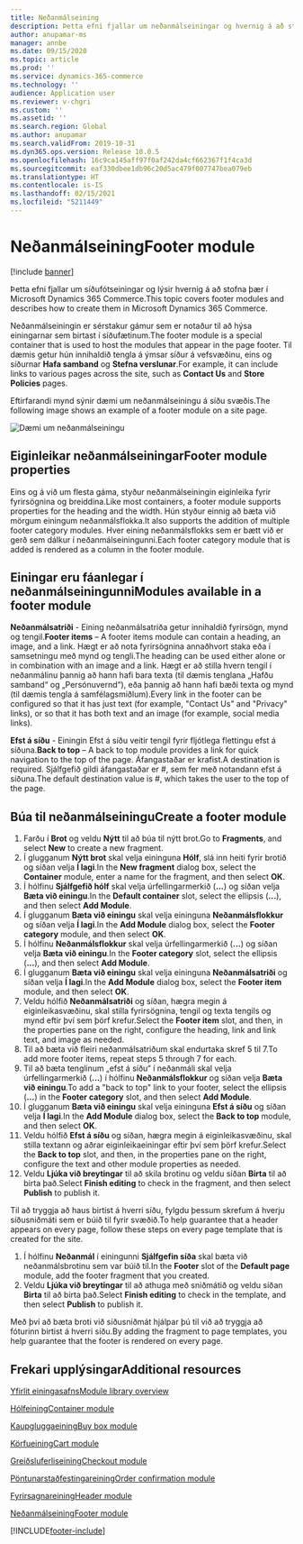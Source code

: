 ```yaml
---
title: Neðanmálseining
description: Þetta efni fjallar um neðanmálseiningar og hvernig á að stofna þær í Microsoft Dynamics 365 Commerce.
author: anupamar-ms
manager: annbe
ms.date: 09/15/2020
ms.topic: article
ms.prod: ''
ms.service: dynamics-365-commerce
ms.technology: ''
audience: Application user
ms.reviewer: v-chgri
ms.custom: ''
ms.assetid: ''
ms.search.region: Global
ms.author: anupamar
ms.search.validFrom: 2019-10-31
ms.dyn365.ops.version: Release 10.0.5
ms.openlocfilehash: 16c9ca145aff97f0af242da4cf662367f1f4ca3d
ms.sourcegitcommit: eaf330dbee1db96c20d5ac479f007747bea079eb
ms.translationtype: HT
ms.contentlocale: is-IS
ms.lasthandoff: 02/15/2021
ms.locfileid: "5211449"
---
```

# <a name="footer-module"></a><span data-ttu-id="41f96-103">Neðanmálseining</span><span class="sxs-lookup"><span data-stu-id="41f96-103">Footer module</span></span>  

[!include [banner](includes/banner.md)]

<span data-ttu-id="41f96-104">Þetta efni fjallar um síðufótseiningar og lýsir hvernig á að stofna þær í Microsoft Dynamics 365 Commerce.</span><span class="sxs-lookup"><span data-stu-id="41f96-104">This topic covers footer modules and describes how to create them in Microsoft Dynamics 365 Commerce.</span></span>

<span data-ttu-id="41f96-105">Neðanmálseiningin er sérstakur gámur sem er notaður til að hýsa einingarnar sem birtast í síðufætinum.</span><span class="sxs-lookup"><span data-stu-id="41f96-105">The footer module is a special container that is used to host the modules that appear in the page footer.</span></span> <span data-ttu-id="41f96-106">Til dæmis getur hún innihaldið tengla á ýmsar síður á vefsvæðinu, eins og síðurnar **Hafa samband** og **Stefna verslunar**.</span><span class="sxs-lookup"><span data-stu-id="41f96-106">For example, it can include links to various pages across the site, such as **Contact Us** and **Store Policies** pages.</span></span>

<span data-ttu-id="41f96-107">Eftirfarandi mynd sýnir dæmi um neðanmálseiningu á síðu svæðis.</span><span class="sxs-lookup"><span data-stu-id="41f96-107">The following image shows an example of a footer module on a site page.</span></span>

![Dæmi um neðanmálseiningu](./media/ecommerce-footer.PNG)

## <a name="footer-module-properties"></a><span data-ttu-id="41f96-109">Eiginleikar neðanmálseiningar</span><span class="sxs-lookup"><span data-stu-id="41f96-109">Footer module properties</span></span> 

<span data-ttu-id="41f96-110">Eins og á við um flesta gáma, styður neðanmálseiningin eiginleika fyrir fyrirsögnina og breiddina.</span><span class="sxs-lookup"><span data-stu-id="41f96-110">Like most containers, a footer module supports properties for the heading and the width.</span></span> <span data-ttu-id="41f96-111">Hún styður einnig að bæta við mörgum einingum neðanmálsflokka.</span><span class="sxs-lookup"><span data-stu-id="41f96-111">It also supports the addition of multiple footer category modules.</span></span> <span data-ttu-id="41f96-112">Hver eining neðanmálsflokks sem er bætt við er gerð sem dálkur í neðanmálseiningunni.</span><span class="sxs-lookup"><span data-stu-id="41f96-112">Each footer category module that is added is rendered as a column in the footer module.</span></span>

## <a name="modules-available-in-a-footer-module"></a><span data-ttu-id="41f96-113">Einingar eru fáanlegar í neðanmálseiningunni</span><span class="sxs-lookup"><span data-stu-id="41f96-113">Modules available in a footer module</span></span>

<span data-ttu-id="41f96-114">**Neðanmálsatriði** - Eining neðanmálsatriða getur innihaldið fyrirsögn, mynd og tengil.</span><span class="sxs-lookup"><span data-stu-id="41f96-114">**Footer items** – A footer items module can contain a heading, an image, and a link.</span></span> <span data-ttu-id="41f96-115">Hægt er að nota fyrirsögnina annaðhvort staka eða í samsetningu með mynd og tengli.</span><span class="sxs-lookup"><span data-stu-id="41f96-115">The heading can be used either alone or in combination with an image and a link.</span></span> <span data-ttu-id="41f96-116">Hægt er að stilla hvern tengil í neðanmálinu þannig að hann hafi bara texta (til dæmis tenglana „Hafðu samband“ og „Persónuvernd“), eða þannig að hann hafi bæði texta og mynd (til dæmis tengla á samfélagsmiðlum).</span><span class="sxs-lookup"><span data-stu-id="41f96-116">Every link in the footer can be configured so that it has just text (for example, "Contact Us" and "Privacy" links), or so that it has both text and an image (for example, social media links).</span></span>

<span data-ttu-id="41f96-117">**Efst á síðu** - Einingin Efst á síðu veitir tengil fyrir fljótlega flettingu efst á síðuna.</span><span class="sxs-lookup"><span data-stu-id="41f96-117">**Back to top** – A back to top module provides a link for quick navigation to the top of the page.</span></span> <span data-ttu-id="41f96-118">Áfangastaðar er krafist.</span><span class="sxs-lookup"><span data-stu-id="41f96-118">A destination is required.</span></span> <span data-ttu-id="41f96-119">Sjálfgefið gildi áfangastaðar er \#, sem fer með notandann efst á síðuna.</span><span class="sxs-lookup"><span data-stu-id="41f96-119">The default destination value is \#, which takes the user to the top of the page.</span></span>

## <a name="create-a-footer-module"></a><span data-ttu-id="41f96-120">Búa til neðanmálseiningu</span><span class="sxs-lookup"><span data-stu-id="41f96-120">Create a footer module</span></span>

1. <span data-ttu-id="41f96-121">Farðu í **Brot** og veldu **Nýtt** til að búa til nýtt brot.</span><span class="sxs-lookup"><span data-stu-id="41f96-121">Go to **Fragments**, and select **New** to create a new fragment.</span></span>
1. <span data-ttu-id="41f96-122">Í glugganum **Nýtt brot** skal velja eininguna **Hólf**, slá inn heiti fyrir brotið og síðan velja **Í lagi**.</span><span class="sxs-lookup"><span data-stu-id="41f96-122">In the **New fragment** dialog box, select the **Container** module, enter a name for the fragment, and then select **OK**.</span></span>
1. <span data-ttu-id="41f96-123">Í hólfinu **Sjálfgefið hólf** skal velja úrfellingarmerkið (**...**) og síðan velja **Bæta við einingu**.</span><span class="sxs-lookup"><span data-stu-id="41f96-123">In the **Default container** slot, select the ellipsis (**...**), and then select **Add Module**.</span></span>
1. <span data-ttu-id="41f96-124">Í glugganum **Bæta við einingu** skal velja eininguna **Neðanmálsflokkur** og síðan velja **Í lagi**.</span><span class="sxs-lookup"><span data-stu-id="41f96-124">In the **Add Module** dialog box, select the **Footer category** module, and then select **OK**.</span></span>
1. <span data-ttu-id="41f96-125">Í hólfinu **Neðanmálsflokkur** skal velja úrfellingarmerkið (**...**) og síðan velja **Bæta við einingu**.</span><span class="sxs-lookup"><span data-stu-id="41f96-125">In the **Footer category** slot, select the ellipsis (**...**), and then select **Add Module**.</span></span>
1. <span data-ttu-id="41f96-126">Í glugganum **Bæta við einingu** skal velja eininguna **Neðanmálsatriði** og síðan velja **Í lagi**.</span><span class="sxs-lookup"><span data-stu-id="41f96-126">In the **Add Module** dialog box, select the **Footer item** module, and then select **OK**.</span></span>
1. <span data-ttu-id="41f96-127">Veldu hólfið **Neðanmálsatriði** og síðan, hægra megin á eiginleikasvæðinu, skal stilla fyrirsögnina, tengil og texta tengils og mynd eftir því sem þörf krefur.</span><span class="sxs-lookup"><span data-stu-id="41f96-127">Select the **Footer item** slot, and then, in the properties pane on the right, configure the heading, link and link text, and image as needed.</span></span>
1. <span data-ttu-id="41f96-128">Til að bæta við fleiri neðanmálsatriðum skal endurtaka skref 5 til 7.</span><span class="sxs-lookup"><span data-stu-id="41f96-128">To add more footer items, repeat steps 5 through 7 for each.</span></span>
1. <span data-ttu-id="41f96-129">Til að bæta tenglinum „efst á síðu“ í neðanmáli skal velja úrfellingarmerkið (**...**) í hólfinu **Neðanmálsflokkur** og síðan velja **Bæta við einingu**.</span><span class="sxs-lookup"><span data-stu-id="41f96-129">To add a "back to top" link to your footer, select the ellipsis (**...**) in the **Footer category** slot, and then select **Add Module**.</span></span>
1. <span data-ttu-id="41f96-130">Í glugganum **Bæta við einingu** skal velja eininguna **Efst á síðu** og síðan velja **Í lagi**.</span><span class="sxs-lookup"><span data-stu-id="41f96-130">In the **Add Module** dialog box, select the **Back to top** module, and then select **OK**.</span></span>
1. <span data-ttu-id="41f96-131">Veldu hólfið **Efst á síðu** og síðan, hægra megin á eiginleikasvæðinu, skal stilla textann og aðrar eiginleikaeiningar eftir því sem þörf krefur.</span><span class="sxs-lookup"><span data-stu-id="41f96-131">Select the **Back to top** slot, and then, in the properties pane on the right, configure the text and other module properties as needed.</span></span>
1. <span data-ttu-id="41f96-132">Veldu **Ljúka við breytingar** til að skila brotinu og veldu síðan **Birta** til að birta það.</span><span class="sxs-lookup"><span data-stu-id="41f96-132">Select **Finish editing** to check in the fragment, and then select **Publish** to publish it.</span></span>

<span data-ttu-id="41f96-133">Til að tryggja að haus birtist á hverri síðu, fylgdu þessum skrefum á hverju síðusniðmáti sem er búið til fyrir svæðið.</span><span class="sxs-lookup"><span data-stu-id="41f96-133">To help guarantee that a header appears on every page, follow these steps on every page template that is created for the site.</span></span>

1. <span data-ttu-id="41f96-134">Í hólfinu **Neðanmál** í einingunni **Sjálfgefin síða** skal bæta við neðanmálsbrotinu sem var búið til.</span><span class="sxs-lookup"><span data-stu-id="41f96-134">In the **Footer** slot of the **Default page** module, add the footer fragment that you created.</span></span>
1. <span data-ttu-id="41f96-135">Veldu **Ljúka við breytingar** til að athuga með sniðmátið og veldu síðan **Birta** til að birta það.</span><span class="sxs-lookup"><span data-stu-id="41f96-135">Select **Finish editing** to check in the template, and then select **Publish** to publish it.</span></span>

<span data-ttu-id="41f96-136">Með því að bæta broti við síðusniðmát hjálpar þú til við að tryggja að fóturinn birtist á hverri síðu.</span><span class="sxs-lookup"><span data-stu-id="41f96-136">By adding the fragment to page templates, you help guarantee that the footer is rendered on every page.</span></span>

## <a name="additional-resources"></a><span data-ttu-id="41f96-137">Frekari upplýsingar</span><span class="sxs-lookup"><span data-stu-id="41f96-137">Additional resources</span></span>

[<span data-ttu-id="41f96-138">Yfirlit einingasafns</span><span class="sxs-lookup"><span data-stu-id="41f96-138">Module library overview</span></span>](starter-kit-overview.md)

[<span data-ttu-id="41f96-139">Hólfeining</span><span class="sxs-lookup"><span data-stu-id="41f96-139">Container module</span></span>](add-container-module.md)

[<span data-ttu-id="41f96-140">Kaupgluggaeining</span><span class="sxs-lookup"><span data-stu-id="41f96-140">Buy box module</span></span>](add-buy-box.md)

[<span data-ttu-id="41f96-141">Körfueining</span><span class="sxs-lookup"><span data-stu-id="41f96-141">Cart module</span></span>](add-cart-module.md)

[<span data-ttu-id="41f96-142">Greiðsluferliseining</span><span class="sxs-lookup"><span data-stu-id="41f96-142">Checkout module</span></span>](add-checkout-module.md)

[<span data-ttu-id="41f96-143">Pöntunarstaðfestingareining</span><span class="sxs-lookup"><span data-stu-id="41f96-143">Order confirmation module</span></span>](order-confirmation-module.md)

[<span data-ttu-id="41f96-144">Fyrirsagnareining</span><span class="sxs-lookup"><span data-stu-id="41f96-144">Header module</span></span>](author-header-module.md)

[<span data-ttu-id="41f96-145">Neðanmálseining</span><span class="sxs-lookup"><span data-stu-id="41f96-145">Footer module</span></span>](author-footer-module.md)


[!INCLUDE[footer-include](../includes/footer-banner.md)]